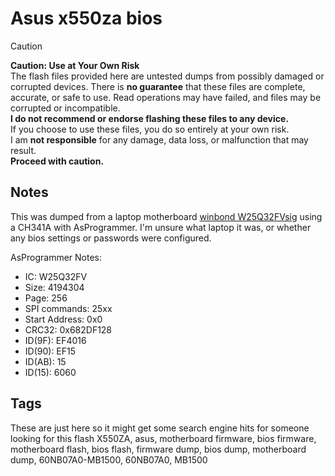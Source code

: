 # Asus x550za bios
> [!CAUTION]
> **Caution: Use at Your Own Risk** \
> The flash files provided here are untested dumps from possibly damaged or corrupted devices. There is **no guarantee** that these files are complete, accurate, or safe to use. Read operations may have failed, and files may be corrupted or incompatible. \
> **I do not recommend or endorse flashing these files to any device.** \
> If you choose to use these files, you do so entirely at your own risk. \
> I am **not responsible** for any damage, data loss, or malfunction that may result. \
> **Proceed with caution.**

## Notes
This was dumped from a laptop motherboard [winbond W25Q32FVsig](https://www.winbond.com/hq/product/code-storage-flash-memory/serial-nor-flash/?__locale=en&partNo=W25Q32FV) using a CH341A with AsProgrammer. I'm unsure what laptop it was, or whether any bios settings or passwords were configured.

AsProgrammer Notes:
- IC: W25Q32FV
- Size: 4194304
- Page: 256
- SPI commands: 25xx
- Start Address: 0x0
- CRC32: 0x682DF128
- ID(9F): EF4016
- ID(90): EF15
- ID(AB): 15
- ID(15): 6060

## Tags
These are just here so it might get some search engine hits for someone looking for this flash
X550ZA, asus, motherboard firmware, bios firmware, motherboard flash, bios flash, firmware dump, bios dump, motherboard dump, 60NB07A0-MB1500, 60NB07A0, MB1500
